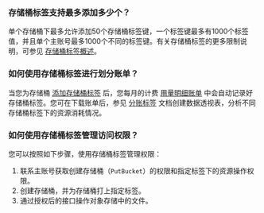 ### 存储桶标签支持最多添加多少个？

单个存储桶下最多允许添加50个存储桶标签键，一个标签键最多有1000个标签值，并且单个主账号最多1000个不同的标签键。有关存储桶标签的更多限制说明，可参见 [存储桶标签概述](https://intl.cloud.tencent.com/document/product/436/31509)。


### 如何使用存储桶标签进行划分账单？

当您为存储桶 [添加存储桶标签](https://intl.cloud.tencent.com/document/product/436/30928) 后，您每月的计费 [用量明细账单](https://console.cloud.tencent.com/expense/bill/dosageDownload) 中会自动记录好存储桶标签。您可在下载账单后，参见 [分账标签](https://intl.cloud.tencent.com/document/product/555/32276) 文档创建数据透视表，分析不同存储桶标签下的资源消耗情况。


### 如何使用存储桶标签管理访问权限？

您可以按照如下步骤，使用存储桶标签管理权限：
1. 联系主账号获取创建存储桶（`PutBucket`）的权限和指定标签下的资源操作权限。
2. 创建存储桶，并为存储桶打上指定标签。
3. 通过授权后的接口操作对象存储中的文件。
